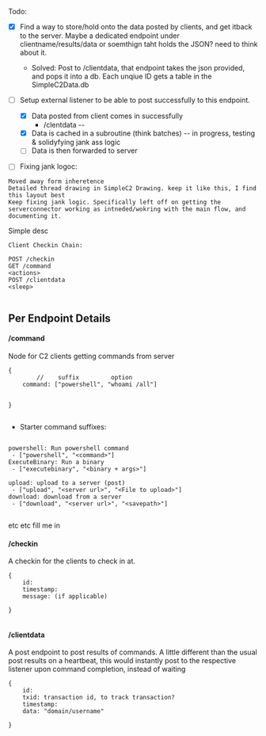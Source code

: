 Todo:

- [x] Find a way to store/hold onto the data posted by clients, and get itback to the server. Maybe a dedicated endpoint under clientname/results/data or soemthign taht holds the JSON? need to think about it.
	- Solved: Post to /clientdata, that endpoint takes the json provided, and pops it into a db. Each unqiue ID gets a table in the SimpleC2Data.db


- [ ] Setup external listener to be able to post successfully to this endpoint. 
	- [x] Data posted from client comes in successfully 
		- /clentdata --
	- [x] Data is cached in a subroutine (think batches) -- in progress, testing & solidyfying jank ass logic
	- [ ] Data is then forwarded to server

- [ ] Fixing jank logoc:
```
Moved away form inheretence
Detailed thread drawing in SimpleC2 Drawing. keep it like this, I find this layout best
Keep fixing jank logic. Specifically left off on getting the serverconnector working as intneded/wokring with the main flow, and documenting it. 

```



Simple desc


```
Client Checkin Chain:

POST /checkin
GET /command
<actions>
POST /clientdata
<sleep>


```

## Per Endpoint Details

#### /command

Node for C2 clients getting commands from server


```
{
		//    suffix         option
	command: ["powershell", "whoami /all"]
	

}


```

- Starter command suffixes:

```

powershell: Run powershell command
 - ["powershell", "<command>"]
ExecuteBinary: Run a binary
 - ["executebinary", "<binary + args>"]

upload: upload to a server (post)
 - ["upload", "<server url>", "<File to upload>"]
download: download from a server
 - ["download", "<server url>", "<savepath>"]


```


etc etc fill me in 

#### /checkin
A checkin for the clients to check in at. 
```
{
	id: 
	timestamp:
	message: (if applicable)

}


```

#### /clientdata

A post endpoint to post results of commands. A little different than the usual post results on a heartbeat, this would instantly post to the respective listener upon command completion, instead of waiting


```
{
	id: 
	txid: transaction id, to track transaction?
	timestamp:
	data: "domain/username"

}


```